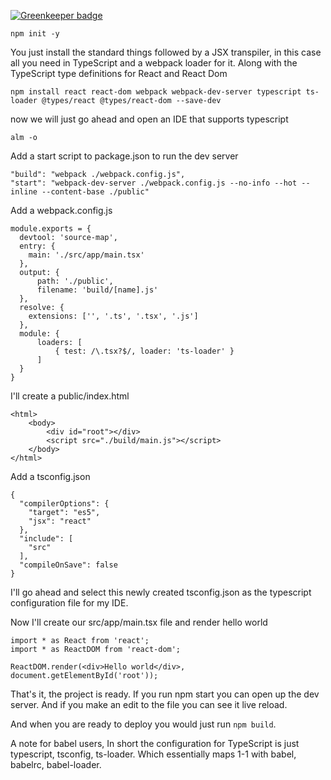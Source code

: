 
[![Greenkeeper badge](https://badges.greenkeeper.io/basarat/egghead-bootstrap-typescript-react.svg)](https://greenkeeper.io/)

```
npm init -y
```

You just install the standard things followed by a JSX transpiler,
in this case all you need in TypeScript and a webpack loader for it.
Along with the TypeScript type definitions for React and React Dom

```
npm install react react-dom webpack webpack-dev-server typescript ts-loader @types/react @types/react-dom --save-dev
```

now we will just go ahead and open an IDE that supports typescript

```
alm -o
```

Add a start script to package.json to run the dev server

```
"build": "webpack ./webpack.config.js",
"start": "webpack-dev-server ./webpack.config.js --no-info --hot --inline --content-base ./public"
```

Add a webpack.config.js

```
module.exports = {
  devtool: 'source-map',
  entry: {
    main: './src/app/main.tsx'
  },
  output: {
      path: './public',
      filename: 'build/[name].js'
  },
  resolve: {
    extensions: ['', '.ts', '.tsx', '.js']
  },
  module: {
      loaders: [
          { test: /\.tsx?$/, loader: 'ts-loader' }
      ]
  }
}
```

I'll create a public/index.html
```
<html>
    <body>
        <div id="root"></div>
        <script src="./build/main.js"></script>
    </body>
</html>
```

Add a tsconfig.json

```
{
  "compilerOptions": {
    "target": "es5",
    "jsx": "react"
  },
  "include": [
    "src"
  ],
  "compileOnSave": false
}
```
I'll go ahead and select this newly created tsconfig.json as the typescript configuration file for my IDE.

Now I'll create our src/app/main.tsx file and render hello world
```
import * as React from 'react';
import * as ReactDOM from 'react-dom';

ReactDOM.render(<div>Hello world</div>, document.getElementById('root'));
```

That's it, the project is ready. If you run npm start you can open up the dev server. And if you make an edit to the file you can see it live reload.

And when you are ready to deploy you would just run `npm build`.

A note for babel users, In short the configuration for TypeScript is just typescript, tsconfig, ts-loader. Which essentially maps 1-1 with babel, babelrc, babel-loader.
